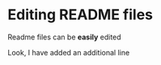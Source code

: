 # Editing README files
Readme files can be **easily** edited



Look, I have added an additional line
